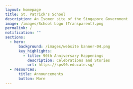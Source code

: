 ```yaml
---
layout: homepage
title: St. Patrick's School
description: An Isomer site of the Singapore Government
image: /images/School Logo (Transparent).png
permalink: /
notification: ""
sections:
  - hero:
      background: /images/website banner-04.png
      key_highlights:
        - title: 90th Anniversary Happenings
          description: Celebrations and Stories
          url: https://sps90.educate.sg/
  - resources:
      title: Announcements
      button: More
---
```

